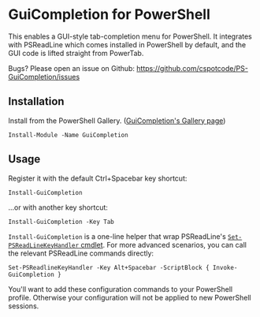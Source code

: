 # GuiCompletion for PowerShell
<!-- Remember that description section must render correctly as plain text because it's copy-pasted into the module manifest. -->
<!--BEGIN DESCRIPTION-->
This enables a GUI-style tab-completion menu for PowerShell.  It integrates with PSReadLine which comes installed in PowerShell by default, and the GUI code is lifted straight from PowerTab.

Bugs?  Please open an issue on Github: https://github.com/cspotcode/PS-GuiCompletion/issues
<!--END DESCRIPTION-->

<!-- TODO add screenshot -->

## Installation 

Install from the PowerShell Gallery. ([GuiCompletion's Gallery page](https://www.powershellgallery.com/packages/GuiCompletion))

    Install-Module -Name GuiCompletion

## Usage

Register it with the default Ctrl+Spacebar key shortcut:

    Install-GuiCompletion

...or with another key shortcut:

    Install-GuiCompletion -Key Tab

`Install-GuiCompletion` is a one-line helper that wrap PSReadLine's [`Set-PSReadLineKeyHandler` cmdlet](https://github.com/lzybkr/PSReadLine#usage).  For more advanced scenarios, you can call the relevant PSReadLine commands directly:

    Set-PSReadlineKeyHandler -Key Alt+Spacebar -ScriptBlock { Invoke-GuiCompletion }

You'll want to add these configuration commands to your PowerShell profile.  Otherwise your configuration will not be applied to new PowerShell sessions.
